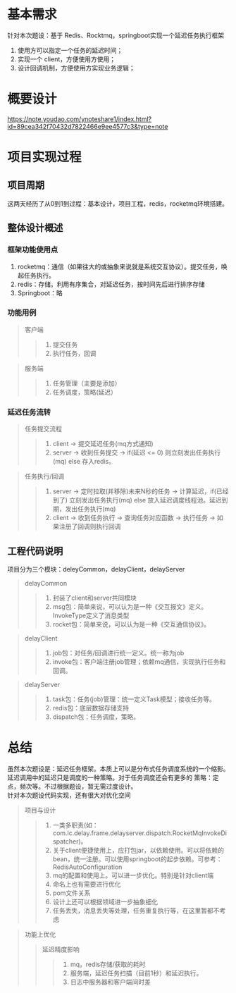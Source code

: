 # 基本需求
  针对本次题设：基于 Redis、Rocktmq，springboot实现一个延迟任务执行框架
  1. 使用方可以指定一个任务的延迟时间；
  2. 实现一个 client，方便使用方使用；
  3. 设计回调机制，方便使用方实现业务逻辑；

# 概要设计
  <https://note.youdao.com/ynoteshare1/index.html?id=89cea342f70432d7822466e9ee4577c3&type=note>

# 项目实现过程
## 项目周期
  这两天经历了从0到1到过程：基本设计，项目工程，redis，rocketmq环境搭建。
  
## 整体设计概述
### 框架功能使用点
  1. rocketmq：通信（如果往大的或抽象来说就是系统交互协议）。提交任务，唤起任务执行。  
  2. redis：存储。利用有序集合，对延迟任务，按时间先后进行排序存储  
  3. Springboot：略
### 功能用例
  > 客户端
  >> 1. 提交任务  
  >> 2. 执行任务，回调
  
  > 服务端
  >> 1. 任务管理（主要是添加）  
  >> 2. 任务调度，策略(延迟）
### 延迟任务流转
  > 任务提交流程
  >> 1. client -> 提交延迟任务(mq方式通知)    
  >> 2. server -> 收到任务提交 -> if(延迟 <= 0) 则立刻发出任务执行(mq) else 存入redis。  
  
  > 任务执行/回调
  >> 1. server -> 定时拉取(并移除)未来N秒的任务 -> 计算延迟，if(已经到了) 立刻发出任务执行(mq) else 放入延迟调度线程池。延迟到期，发出任务执行(mq)  
  >> 2. client -> 收到任务执行 -> 查询任务对应函数 -> 执行任务 -> 如果注册了回调则执行回调  
  
## 工程代码说明
  项目分为三个模块：deleyCommon，delayClient，delayServer
  > delayCommon
  >> 1. 封装了client和server共同模块  
  >> 2. msg包：简单来说，可以认为是一种《交互报文》定义。 InvokeType定义了消息类型  
  >> 3. rocket包：简单来说，可以认为是一种《交互通信协议》。  
  
  > delayClient
  >> 1. job包：对任务/回调进行统一定义。统一称为job  
  >> 2. invoke包：客户端注册job管理；依赖mq通信，实现执行任务和回调。  
 
  > delayServer
  >> 1. task包：任务(job)管理：统一定义Task模型；接收任务等。  
  >> 2. redis包：底层数据存储支持  
  >> 3. dispatch包：任务调度，策略。  
 
# 总结
  虽然本次题设是：延迟任务框架。本质上可以是分布式任务调度系统的一个缩影。延迟调用中的延迟只是调度的一种策略。对于任务调度还会有更多的
  策略：定点，频次等。不过根据题设，暂无需过度设计。  
  针对本次题设代码实现，还有很大对优化空间
  > 项目与设计
  >> 1. 一类多职责(如：com.lc.delay.frame.delayserver.dispatch.RocketMqInvokeDispatcher)。  
  >> 2. 关于client便捷使用上，应打包jar，以依赖使用。可以将依赖的bean，统一注册。可以使用springboot的起步依赖。可参考：RedisAutoConfiguration  
  >> 3. mq的配置和使用上。可以进一步优化。特别是针对client端  
  >> 4. 命名上也有需要进行优化  
  >> 5. pom文件关系
  >> 6. 设计上还可以根据领域进一步抽象细化
  >> 6. 任务丢失，消息丢失等处理，任务重复执行等，在这里暂都不考虑
  
  > 功能上优化  
  >> 延迟精度影响  
  >>> 1. mq，redis存储/获取的耗时
  >>> 2. 服务端，延迟任务扫描（目前1秒）和延迟执行。  
  >>> 3. 日志中服务器和客户端间时差  
  

  